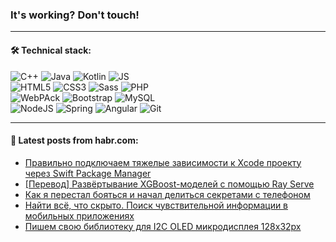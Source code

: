 ### It's working? Don't touch!

---

#### 🛠️ Technical stack:

![C++](https://img.shields.io/badge/C++-informational?logo=c%2B%2B&style=flat&logoColor=white&color=9C033A)
![Java](https://img.shields.io/badge/Java-informational?logo=java&style=flat&logoColor=white&color=007396)
![Kotlin](https://img.shields.io/badge/Kotlin-informational?logo=Kotlin&style=flat&logoColor=white&color=0095D5)
![JS](https://img.shields.io/badge/JS-informational?logo=javaScript&style=flat&logoColor=black&color=F7Df1E) <br>
![HTML5](https://img.shields.io/badge/HTML5-informational?logo=html5&style=flat&logoColor=white&color=E34F26)
![CSS3](https://img.shields.io/badge/CSS3-informational?logo=css3&style=flat&logoColor=white&color=157286)
![Sass](https://img.shields.io/badge/Saas-informational?logo=sass&style=flat&logoColor=white&color=hotpink)
![PHP](https://img.shields.io/badge/PHP-informational?logo=php&style=flat&logoColor=white&color=777BB4) <br>
![WebPAck](https://img.shields.io/badge/WebPack-informational?logo=webPack&style=flat&logoColor=white&color=FF6F00)
![Bootstrap](https://img.shields.io/badge/Bootstrap-informational?logo=Bootstrap&style=flat&logoColor=white&color=7952B3)
![MySQL](https://img.shields.io/badge/MySQL-informational?logo=MySQL&style=flat&logoColor=white&color=00f) <br>
![NodeJS](https://img.shields.io/badge/NodeJS-informational?logo=node.js&style=flat&logoColor=white&color=43853D)
![Spring](https://img.shields.io/badge/Spring-informational?logo=Spring&style=flat&logoColor=white&color=0A9EDC)
![Angular](https://img.shields.io/badge/Vue-informational?logo=vue.js&style=flat&logoColor=white&color=red)
![Git](https://img.shields.io/badge/Git-informational?logo=git&style=flat&logoColor=white&color=darkorange)

___

#### 💬 Latest posts from habr.com:

<!-- BLOG-POST-LIST:START -->
- [Правильно подключаем тяжелые зависимости к Xcode проекту через Swift Package Manager](https://habr.com/ru/post/665790/?utm_source=habrahabr&utm_medium=rss&utm_campaign=665790)
- [[Перевод] Развёртывание XGBoost-моделей с помощью Ray Serve](https://habr.com/ru/post/665280/?utm_source=habrahabr&utm_medium=rss&utm_campaign=665280)
- [Как я перестал бояться и начал делиться секретами с телефоном](https://habr.com/ru/post/665888/?utm_source=habrahabr&utm_medium=rss&utm_campaign=665888)
- [Найти всё, что скрыто. Поиск чувствительной информации в мобильных приложениях](https://habr.com/ru/post/664720/?utm_source=habrahabr&utm_medium=rss&utm_campaign=664720)
- [Пишем свою библиотеку для I2C OLED микродисплея 128х32px](https://habr.com/ru/post/665472/?utm_source=habrahabr&utm_medium=rss&utm_campaign=665472)
<!-- BLOG-POST-LIST:END -->
